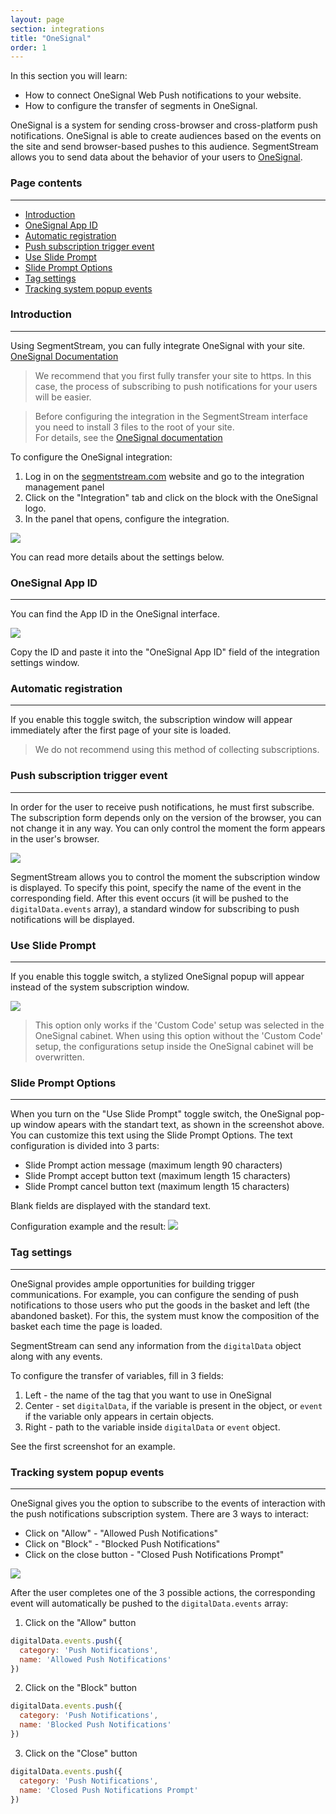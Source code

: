 ```yaml
---
layout: page
section: integrations
title: "OneSignal"
order: 1
---
```


In this section you will learn:
* How to connect OneSignal Web Push notifications to your website.
* How to configure the transfer of segments in OneSignal.

OneSignal is a system for sending cross-browser and cross-platform push notifications. OneSignal is able to create audiences based on the events on the site and send browser-based pushes to this audience. SegmentStream allows you to send data about the behavior of your users to [OneSignal](https://onesignal.com/).


### Page contents
------
<ul class="page-navigation">
  <li><a href="#0">Introduction</a></li>
  <li><a href="#1">OneSignal App ID</a></li>
  <li><a href="#2">Automatic registration</a></li>
  <li><a href="#3">Push subscription trigger event</a></li>
  <li><a href="#4">Use Slide Prompt</a></li>
  <li><a href="#4_1">Slide Prompt Options</a></li>
  <li><a href="#6">Tag settings</a></li>
  <li><a href="#7">Tracking system popup events</a></li>
</ul>


### <a name="0"></a>Introduction
------
Using SegmentStream, you can fully integrate OneSignal with your site.<br />
[OneSignal Documentation](https://documentation.onesignal.com/docs/web-push-sdk-setup-https)

> We recommend that you first fully transfer your site to https. In this case, the process of subscribing to push notifications for your users will be easier.

>Before configuring the integration in the SegmentStream interface you need to install 3 files to the root of your site.<br/>
For details, see the [OneSignal documentation](https://documentation.onesignal.com/docs/web-push-sdk-setup-https#section-2-upload-required-files)

To configure the OneSignal integration:
1. Log in on the [segmentstream.com](https://admin.segmentstream.com/) website and go to the integration management panel
2. Click on the "Integration" tab and click on the block with the OneSignal logo.
3. In the panel that opens, configure the integration.

![](/img/integrations.onesignal.1.png)

You can read more details about the settings below.


### <a name="1"></a>OneSignal App ID
------
You can find the App ID in the OneSignal interface.

![](/img/integrations.onesignal.2.png)

Copy the ID and paste it into the "OneSignal App ID" field of the integration settings window.

### <a name="2"></a>Automatic registration
------
If you enable this toggle switch, the subscription window will appear immediately after the first page of your site is loaded.

> We do not recommend using this method of collecting subscriptions.

### <a name="3"></a>Push subscription trigger event
------
In order for the user to receive push notifications, he must first subscribe. The subscription form depends only on the version of the browser, you can not change it in any way. You can only control the moment the form appears in the user's browser.

![](/img/integrations.onesignal.4.png)

SegmentStream allows you to control the moment the subscription window is displayed. To specify this point, specify the name of the event in the corresponding field. After this event occurs (it will be pushed to the `digitalData.events` array), a standard window for subscribing to push notifications will be displayed.

### <a name="4"></a>Use Slide Prompt
------
If you enable this toggle switch, a stylized OneSignal popup will appear instead of the system subscription window.

![](/img/integrations.onesignal.5.png)

>This option only works if the 'Custom Code' setup was selected in the OneSignal cabinet.
>When using this option without the 'Custom Code' setup, the configurations setup inside the OneSignal cabinet will be overwritten.

### <a name="4_1"></a>Slide Prompt Options
------
When you turn on the "Use Slide Prompt" toggle switch, the OneSignal pop-up window apears with the standart text, as shown in the screenshot above.<br>
You can customize this text using the Slide Prompt Options. The text configuration is divided into 3 parts:
- Slide Prompt action message (maximum length 90 characters)
- Slide Prompt accept button text (maximum length 15 characters)
- Slide Prompt cancel button text (maximum length 15 characters)

Blank fields are displayed with the standard text.

Configuration example and the result:
![](/img/integrations.onesignal.7.png)

### <a name="5"></a>Tag settings
------
OneSignal provides ample opportunities for building trigger communications. For example, you can configure the sending of push notifications to those users who put the goods in the basket and left (the abandoned basket). For this, the system must know the composition of the basket each time the page is loaded.

SegmentStream can send any information from the `digitalData` object along with any events.

To configure the transfer of variables, fill in 3 fields:
1. Left - the name of the tag that you want to use in OneSignal
2. Center - set `digitalData`, if the variable is present in the object, or `event` if the variable only appears in certain objects.
2. Right - path to the variable inside `digitalData` or `event` object.

See the first screenshot for an example.

### <a name="6"></a>Tracking system popup events
------
OneSignal gives you the option to subscribe to the events of interaction with the push notifications subscription system. There are 3 ways to interact:
 - Click on "Allow" - "Allowed Push Notifications"
 - Click on "Block" - "Blocked Push Notifications"
 - Click on the close button - "Closed Push Notifications Prompt"

![](/img/integrations.onesignal.6.png)

After the user completes one of the 3 possible actions, the corresponding event will automatically be pushed to the `digitalData.events` array:

1. Click on the "Allow" button
```javascript
digitalData.events.push({
  category: 'Push Notifications',
  name: 'Allowed Push Notifications'
})
```

2. Click on the "Block" button
```javascript
digitalData.events.push({
  category: 'Push Notifications',
  name: 'Blocked Push Notifications'
})
```

3. Click on the "Close" button
```javascript
digitalData.events.push({
  category: 'Push Notifications',
  name: 'Closed Push Notifications Prompt'
})
```
